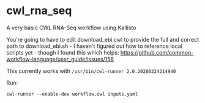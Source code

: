 # cwl_rna_seq
A very basic CWL RNA-Seq workflow using Kallisto

You're going to have to edit download_ebi.cwl to provide the full and correct path to download_ebi.sh - I haven't figured out how to reference local scripts yet - though I found this which helps: https://github.com/common-workflow-language/user_guide/issues/158

This currently works with ```/usr/bin/cwl-runner 2.0.20200224214940``` 

Run:

```
cwl-runner --enable-dev workflow.cwl inputs.yaml
```
